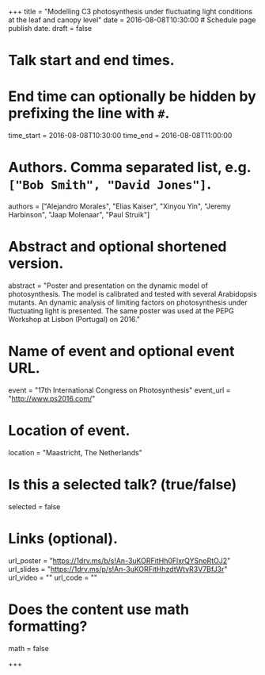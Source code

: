 +++
title = "Modelling C3 photosynthesis under fluctuating light conditions at the leaf and canopy level"
date = 2016-08-08T10:30:00  # Schedule page publish date.
draft = false

# Talk start and end times.
#   End time can optionally be hidden by prefixing the line with `#`.
time_start = 2016-08-08T10:30:00
time_end = 2016-08-08T11:00:00

# Authors. Comma separated list, e.g. `["Bob Smith", "David Jones"]`.
authors = ["Alejandro Morales", "Elias Kaiser", "Xinyou Yin", "Jeremy Harbinson", "Jaap Molenaar", "Paul Struik"]

# Abstract and optional shortened version.
abstract = "Poster and presentation on the dynamic model of photosynthesis. The model is calibrated and tested with several Arabidopsis mutants. An dynamic analysis of limiting factors on photosynthesis under fluctuating light is presented. The same poster was used at the PEPG Workshop at Lisbon (Portugal) on 2016."

# Name of event and optional event URL.
event = "17th International Congress on Photosynthesis"
event_url = "http://www.ps2016.com/"

# Location of event.
location = "Maastricht, The Netherlands"

# Is this a selected talk? (true/false)
selected = false


# Links (optional).
url_poster = "https://1drv.ms/b/s!An-3uKORFitHh0FlxrQYSnoRtOJ2"
url_slides = "https://1drv.ms/p/s!An-3uKORFitHhzdtWtvR3V7BfJ3r"
url_video = ""
url_code = ""

# Does the content use math formatting?
math = false

+++

